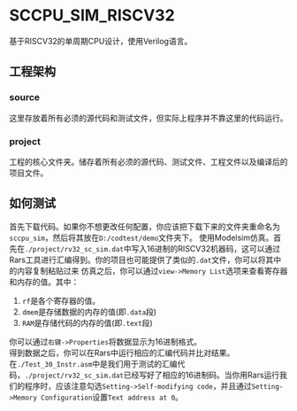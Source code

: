 # SCCPU_SIM_RISCV32
基于RISCV32的单周期CPU设计，使用Verilog语言。
## 工程架构
### source
这里存放着所有必须的源代码和测试文件，但实际上程序并不靠这里的代码运行。
### project
工程的核心文件夹。储存着所有必须的源代码、测试文件、工程文件以及编译后的项目文件。

## 如何测试
首先下载代码。如果你不想更改任何配置，你应该把下载下来的文件夹重命名为`sccpu_sim`，然后将其放在`D:/codtest/demo`文件夹下。 
使用Modelsim仿真。首先在`./project/rv32_sc_sim.dat`中写入16进制的RISCV32机器码，这可以通过Rars工具进行汇编得到。你的项目也可能提供了类似的`.dat`文件，你可以将其中的内容复制粘贴过来
仿真之后，你可以通过`view->Memory List`选项来查看寄存器和内存的值。其中：
1. `rf`是各个寄存器的值。
2. `dmem`是存储数据的内存的值(即`.data`段)
3. `RAM`是存储代码的内存的值(即`.text`段)

你可以通过`右键->Properties`将数据显示为16进制格式。  
得到数据之后，你可以在Rars中运行相应的汇编代码并比对结果。   
在`./Test_30_Instr.asm`中是我们用于测试的汇编代码，`./project/rv32_sc_sim.dat`已经写好了相应的16进制码。当你用Rars运行我们的程序时，应该注意勾选`Setting->Self-modifying code`，并且通过`Setting->Memory Configuration`设置`Text address at 0`。